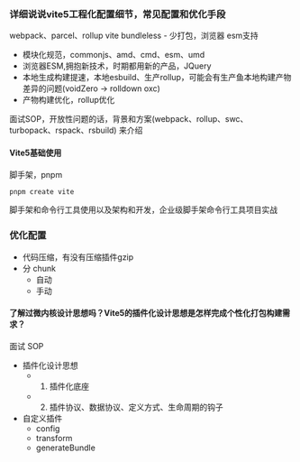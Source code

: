 ### 详细说说vite5工程化配置细节，常见配置和优化手段
webpack、parcel、rollup
vite bundleless - 少打包，浏览器 esm支持

- 模块化规范，commonjs、amd、cmd、esm、umd
- 浏览器ESM,拥抱新技术，时期都用新的产品，JQuery
- 本地生成构建提速，本地esbuild、生产rollup，可能会有生产鱼本地构建产物差异的问题(voidZero -> rolldown oxc)
- 产物构建优化，rollup优化
  
面试SOP，开放性问题的话，背景和方案(webpack、rollup、swc、turbopack、rspack、rsbuild) 来介绍

#### Vite5基础使用

脚手架，pnpm

```bash
pnpm create vite
```
脚手架和命令行工具使用以及架构和开发，企业级脚手架命令行工具项目实战


### 优化配置
- 代码压缩，有没有压缩插件gzip
- 分 chunk
  - 自动
  - 手动


#### 了解过微内核设计思想吗？Vite5的插件化设计思想是怎样完成个性化打包构建需求？

面试 SOP

- 插件化设计思想
   - 1. 插件化底座
   - 2. 插件协议、数据协议、定义方式、生命周期的钩子
- 自定义插件
  - config
  -  transform
  -  generateBundle
  


